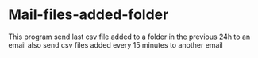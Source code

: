 # Mail-files-added-folder
 
This program  send last csv file added to a folder in the previous 24h to an email 
also send csv files  added every 15 minutes  to another email 
